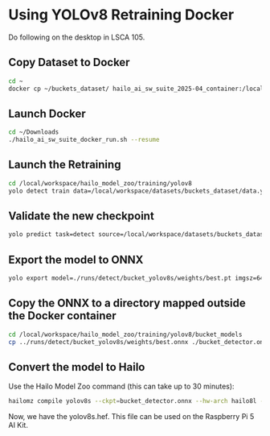 # Using YOLOv8 Retraining Docker 
Do following on the desktop in LSCA 105.

## Copy Dataset to Docker
```bash
cd ~
docker cp ~/buckets_dataset/ hailo_ai_sw_suite_2025-04_container:/local/workspace/datasets/
```

## Launch Docker
```bash
cd ~/Downloads
./hailo_ai_sw_suite_docker_run.sh --resume
```

## Launch the Retraining 
```bash
cd /local/workspace/hailo_model_zoo/training/yolov8
yolo detect train data=/local/workspace/datasets/buckets_dataset/data.yaml model=yolov8s.pt name=bucket_yolov8s epochs=50 batch=16
```

## Validate the new checkpoint 

```bash
yolo predict task=detect source=/local/workspace/datasets/buckets_dataset/valid/images/IMG_4511_jpg.rf.a1ce9a90595b28c828cbe7cd098bca9d.jpg model=./runs/detect/bucket_yolov8s/weights/best.pt
```

## Export the model to ONNX

```bash
yolo export model=./runs/detect/bucket_yolov8s/weights/best.pt imgsz=640 format=onnx opset=11
```

## Copy the ONNX to a directory mapped outside the Docker container

```bash
cd /local/workspace/hailo_model_zoo/training/yolov8/bucket_models
cp ../runs/detect/bucket_yolov8s/weights/best.onnx ./bucket_detector.onnx
```


## Convert the model to Hailo 

Use the Hailo Model Zoo command (this can take up to 30 minutes):

```bash
hailomz compile yolov8s --ckpt=bucket_detector.onnx --hw-arch hailo8l --calib-path /local/workspace/datasets/buckets_dataset/test/images/ --classes 1 --performance
```
Now, we have the yolov8s.hef. This file can be used on the Raspberry Pi 5 AI Kit.
